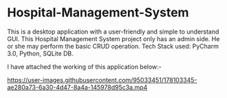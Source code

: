 # Hospital-Management-System

This is a desktop application with a user-friendly and simple to understand GUI. This Hospital Management System project only has an admin side. He or she may perform the basic CRUD operation.
Tech Stack used: PyCharm 3.0, Python, SQLite DB.

I have attached the working of this application below:-

https://user-images.githubusercontent.com/95033451/178103345-ae280a73-6a30-4d47-8a4a-145978d95c3a.mp4

